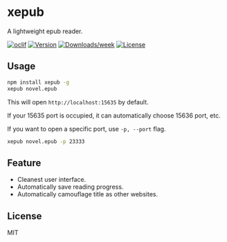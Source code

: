 xepub
=====

A lightweight epub reader.

[![oclif](https://img.shields.io/badge/cli-oclif-brightgreen.svg)](https://oclif.io)
[![Version](https://img.shields.io/npm/v/xepub.svg)](https://npmjs.org/package/xepub)
[![Downloads/week](https://img.shields.io/npm/dw/xepub.svg)](https://npmjs.org/package/xepub)
[![License](https://img.shields.io/npm/l/xepub.svg)](https://github.com/swwind/xepub/blob/master/package.json)

## Usage

```bash
npm install xepub -g
xepub novel.epub
```

This will open `http://localhost:15635` by default.

If your 15635 port is occupied, it can automatically choose 15636 port, etc.

If you want to open a specific port, use `-p, --port` flag.

```bash
xepub novel.epub -p 23333
```

## Feature

- Cleanest user interface.
- Automatically save reading progress.
- Automatically camouflage title as other websites.

## License

MIT


